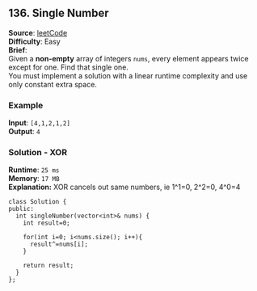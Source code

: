 ## 136. Single Number   
**Source**: [leetCode](https://leetcode.com/problems/single-number/)   
**Difficulty**: Easy   
**Brief**:    
Given a **non-empty** array of integers ``nums``, every element appears twice except for one. Find that single one.   
You must implement a solution with a linear runtime complexity and use only constant extra space.    

### Example   
**Input**: ``[4,1,2,1,2]``   
**Output**: ``4``   

### Solution - XOR   
**Runtime**: ``25 ms``   
**Memory**: ``17 MB``   
**Explanation:** XOR cancels out same numbers, ie 1^1=0, 2^2=0, 4^0=4    
```
class Solution {
public:
  int singleNumber(vector<int>& nums) {
    int result=0;
    
    for(int i=0; i<nums.size(); i++){
      result^=nums[i];
    }
    
    return result;
  }
};
``` 

